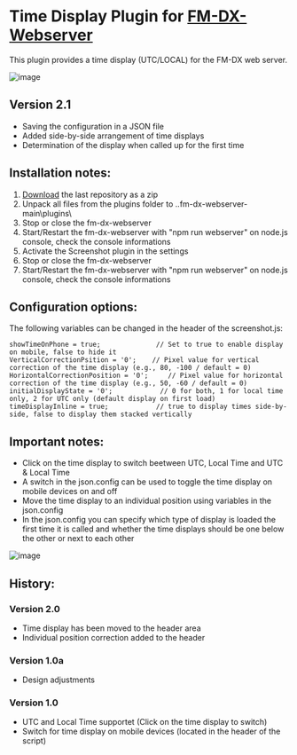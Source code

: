 # Time Display Plugin for [FM-DX-Webserver](https://github.com/NoobishSVK/fm-dx-webserver)

This plugin provides a time display (UTC/LOCAL) for the FM-DX web server.


![image](https://github.com/user-attachments/assets/8ed6968d-890c-4d4e-a9de-df070edfab9b)


## Version 2.1

- Saving the configuration in a JSON file
- Added side-by-side arrangement of time displays
- Determination of the display when called up for the first time

## Installation notes:

1. [Download](https://github.com/Highpoint2000/webserver-time/releases) the last repository as a zip
2. Unpack all files from the plugins folder to ..fm-dx-webserver-main\plugins\ 
3. Stop or close the fm-dx-webserver
4. Start/Restart the fm-dx-webserver with "npm run webserver" on node.js console, check the console informations
5. Activate the Screenshot plugin in the settings
6. Stop or close the fm-dx-webserver
7. Start/Restart the fm-dx-webserver with "npm run webserver" on node.js console, check the console informations

## Configuration options:

The following variables can be changed in the header of the screenshot.js:

    showTimeOnPhone = true;        		 // Set to true to enable display on mobile, false to hide it 
    VerticalCorrectionPsition = '0'; 	// Pixel value for vertical correction of the time display (e.g., 80, -100 / default = 0)
    HorizontalCorrectionPosition = '0'; 	// Pixel value for horizontal correction of the time display (e.g., 50, -60 / default = 0)
	initialDisplayState = '0';   	 	  // 0 for both, 1 for local time only, 2 for UTC only (default display on first load)
    timeDisplayInline = true;      		 // true to display times side-by-side, false to display them stacked vertically

## Important notes:

- Click on the time display to switch beetween UTC, Local Time and UTC & Local Time
- A switch in the json.config can be used to toggle the time display on mobile devices on and off
- Move the time display to an individual position using variables in the json.config
- In the json.config you can specify which type of display is loaded the first time it is called and whether the time displays should be one below the other or next to each other

![image](https://github.com/user-attachments/assets/6835e215-12b8-4302-ada7-97af3eec8284)


## History:

### Version 2.0

- Time display has been moved to the header area
- Individual position correction added to the header

### Version 1.0a

- Design adjustments

### Version 1.0

- UTC and Local Time supportet (Click on the time display to switch)
- Switch for time display on mobile devices (located in the header of the script)
